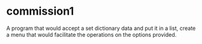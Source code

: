 # commission1
A program that would accept a set dictionary data and put it in a list, create a menu that would facilitate the operations on the options provided.
